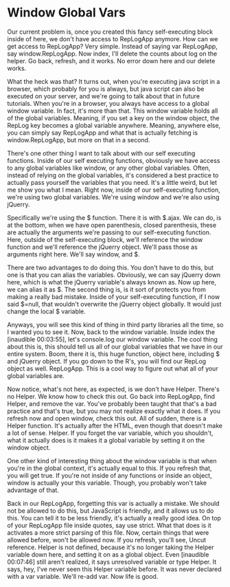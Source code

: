 # Window Global Vars

Our current problem is, once you created this fancy self-executing block inside of here, we don't have access to RepLogApp anymore. How can we get access to RepLogApp? Very simple. Instead of saying var RepLogApp, say window.RepLogApp. Now index, I'll delete the counts about log on the helper. Go back, refresh, and it works. No error down here and our delete works.

What the heck was that? It turns out, when you're executing java script in a browser, which probably for you is always, but java script can also be executed on your server, and we're going to talk about that in future tutorials. When you're in a browser, you always have access to a global window variable. In fact, it's more than that. This window variable holds all of the global variables. Meaning, if you set a key on the window object, the RepLog key becomes a global variable anywhere. Meaning, anywhere else, you can simply say RepLogApp and what that is actually fetching is window.RepLogApp, but more on that in a second.

There's one other thing I want to talk about with our self executing functions. Inside of our self executing functions, obviously we have access to any global variables like window, or any other global variables. Often, instead of relying on the global variables, it's considered a best practice to actually pass yourself the variables that you need. It's a little weird, but let me show you what I mean. Right now, inside of our self-executing function, we're using two global variables. We're using window and we're also using jQuerry.

Specifically we're using the $ function. There it is with $.ajax. We can do, is at the bottom, when we have open parenthesis, closed parenthesis, these are actually the arguments we're passing to our self-executing function. Here, outside of the self-executing block, we'll reference the window function and we'll reference the jQuerry object. We'll pass those as arguments right here. We'll say window, and $.

There are two advantages to do doing this. You don't have to do this, but one is that you can alias the variables. Obviously, we can say jQuerry down here, which is what the jQuerry variable's always known as. Now up here, we can alias it as $. The second thing is, is it sort of protects you from making a really bad mistake. Inside of your self-executing function, if I now said $=null, that wouldn't overwrite the jQuerry object globally. It would just change the local $ variable.

Anyways, you will see this kind of thing in third party libraries all the time, so I wanted you to see it. Now, back to the window variable. Inside index the [inaudible 00:03:55], let's console.log our window variable. The cool thing about this is, this should tell us all of our global variables that we have in our entire system. Boom, there it is, this huge function, object here, including $ and jQuerry object. If you go down to the R's, you will find our RepLog object as well. RepLogApp. This is a cool way to figure out what all of your global variables are.

Now notice, what's not here, as expected, is we don't have Helper. There's no Helper. We know how to check this out. Go back into RepLogApp, find Helper, and remove the var. You've probably been taught that that's a bad practice and that's true, but you may not realize exactly what it does. If you refresh now and open window, check this out. All of sudden, there is a Helper function. It's actually after the HTML, even though that doesn't make a lot of sense. Helper. If you forget the var variable, which you shouldn't, what it actually does is it makes it a global variable by setting it on the window object.

One other kind of interesting thing about the window variable is that when you're in the global context, it's actually equal to this. If you refresh that, you will get true. If you're not inside of any functions or inside an object, window is actually your this variable. Though, you probably won't take advantage of that.

Back in our RepLogApp, forgetting this var is actually a mistake. We should not be allowed to do this, but JavaScript is friendly, and it allows us to do this. You can tell it to be less friendly, it's actually a really good idea. On top of your RepLogApp file inside quotes, say use strict. What that does is it activates a more strict parsing of this file. Now, certain things that were allowed before, won't be allowed now. If you refresh, you'll see, Uncut reference. Helper is not defined, because it's no longer taking the Helper variable down here, and setting it on as a global object. Even [inaudible 00:07:46] still aren't realized, it says unresolved variable or type Helper. It says, hey, I've never seen this Helper variable before. It was never declared with a var variable. We'll re-add var. Now life is good.
